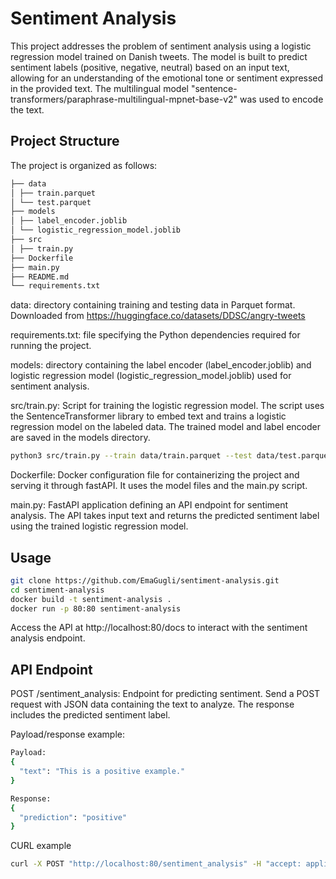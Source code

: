 # Sentiment Analysis
This project addresses the problem of sentiment analysis using a logistic regression model trained on Danish tweets. The model is built to predict sentiment labels (positive, negative, neutral) based on an input text, allowing for an understanding of the emotional tone or sentiment expressed in the provided text.
The multilingual model "sentence-transformers/paraphrase-multilingual-mpnet-base-v2" was used to encode the text.

## Project Structure
The project is organized as follows:
```markdown
├── data
│ ├── train.parquet
│ └── test.parquet
├── models
│ ├── label_encoder.joblib
│ └── logistic_regression_model.joblib
├── src
│ ├── train.py
├── Dockerfile
├── main.py
├── README.md
└── requirements.txt
```
data: directory containing training and testing data in Parquet format. Downloaded from https://huggingface.co/datasets/DDSC/angry-tweets

requirements.txt: file specifying the Python dependencies required for running the project.

models: directory containing the label encoder (label_encoder.joblib) and logistic regression model (logistic_regression_model.joblib) used for sentiment analysis.

src/train.py: Script for training the logistic regression model. The script uses the SentenceTransformer library to embed text and trains a logistic regression model on the labeled data. The trained model and label encoder are saved in the models directory.
```bash
python3 src/train.py --train data/train.parquet --test data/test.parquet
```

Dockerfile: Docker configuration file for containerizing the project and serving it through fastAPI. It uses the model files and the main.py script.

main.py: FastAPI application defining an API endpoint for sentiment analysis. The API takes input text and returns the predicted sentiment label using the trained logistic regression model.

## Usage
```bash
git clone https://github.com/EmaGugli/sentiment-analysis.git
cd sentiment-analysis
docker build -t sentiment-analysis .
docker run -p 80:80 sentiment-analysis
```

Access the API at http://localhost:80/docs to interact with the sentiment analysis endpoint.

## API Endpoint
POST /sentiment_analysis: Endpoint for predicting sentiment. Send a POST request with JSON data containing the text to analyze. The response includes the predicted sentiment label.

Payload/response example:
```bash
Payload:
{
  "text": "This is a positive example."
}

Response:
{
  "prediction": "positive"
}
```

CURL example
```bash
curl -X POST "http://localhost:80/sentiment_analysis" -H "accept: application/json" -H "Content-Type: application/json" -d '{"text": "This is a positive example."}'
```